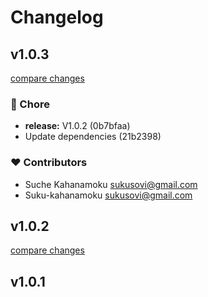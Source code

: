 # Changelog


## v1.0.3

[compare changes](https://undefined/undefined/compare/v1.0.2...v1.0.3)

### 🏡 Chore

- **release:** V1.0.2 (0b7bfaa)
- Update dependencies (21b2398)

### ❤️ Contributors

- Suche Kahanamoku <sukusovi@gmail.com>
- Suku-kahanamoku <sukusovi@gmail.com>

## v1.0.2

[compare changes](https://undefined/undefined/compare/v1.0.1...v1.0.2)

## v1.0.1

